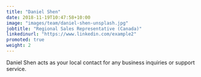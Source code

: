 ```yaml
---
title: "Daniel Shen"
date: 2018-11-19T10:47:58+10:00
image: "images/team/daniel-shen-unsplash.jpg"
jobtitle: "Regional Sales Representative (Canada)"
linkedinurl: "https://www.linkedin.com/example2"
promoted: true
weight: 2
---
```


Daniel Shen acts as your local contact for any business inquiries or support service.
